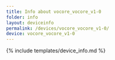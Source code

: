```yaml
---
title: Info about vocore_vocore_v1-0
folder: info
layout: deviceinfo
permalink: /devices/vocore_vocore_v1-0/
device: vocore_vocore_v1-0
---
```

{% include templates/device_info.md %}
